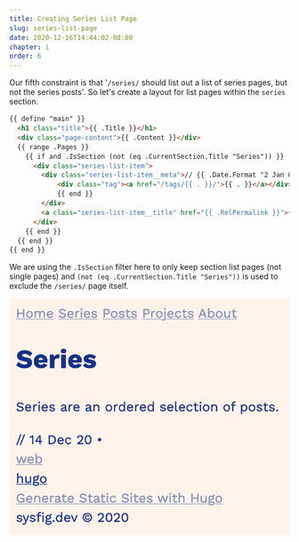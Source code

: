 ```yaml
---
title: Creating Series List Page
slug: series-list-page
date: 2020-12-16T14:44:02-08:00
chapter: i
order: 6
---
```


Our fifth constraint is that '`/series/` should list out a list of series pages, but not the series posts'. So let's create a layout for list pages within the `series` section.

```html
{{ define "main" }}
  <h1 class="title">{{ .Title }}</h1>
  <div class="page-content">{{ .Content }}</div>
  {{ range .Pages }}
    {{ if and .IsSection (not (eq .CurrentSection.Title "Series")) }}
      <div class="series-list-item">
        <div class="series-list-item__meta">// {{ .Date.Format "2 Jan 06" }} &bullet; {{ range .Params.tags }}
            <div class="tag"><a href="/tags/{{ . }}/">{{ . }}</a></div>
            {{ end }}
        </div>
        <a class="series-list-item__title" href="{{ .RelPermalink }}">{{ .Title }}</a>
      </div>
    {{ end }}
  {{ end }}
{{ end }}
```

We are using the `.IsSection` filter here to only keep section list pages (not single pages) and `(not (eq .CurrentSection.Title "Series"))` is used to exclude the `/series/` page itself.

![](/img/series-list.png)
